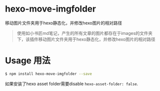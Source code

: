 # hexo-move-imgfolder
移动图片文件夹用于hexo静态化，并修改hexo图片的相对路径

 >使用如小书匠md笔记，产生的所有文章的图片都存在于images的文件夹下，该插件移动图片文件夹用于hexo静态化，并修改hexo图片的相对路径
 
 
 # Usage 用法

```sh
$ npm install hexo-move-imgfolder --save
```
如果安装了hexo asset folder需要disable
`hexo-asset-folder: false`. 